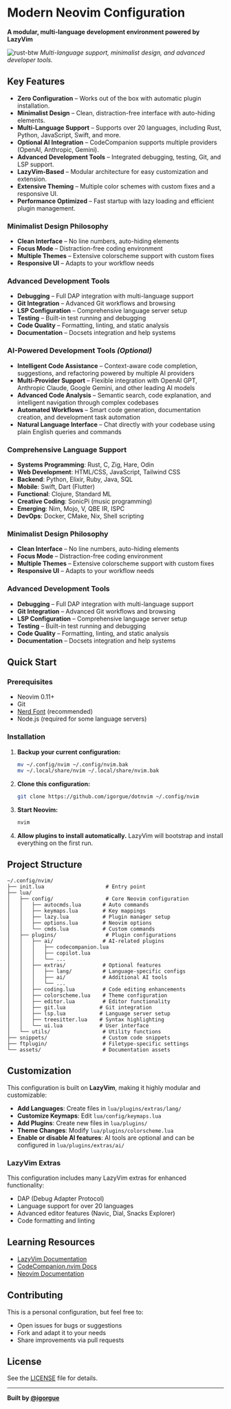 # Modern Neovim Configuration

**A modular, multi-language development environment powered by LazyVim**

![rust-btw](https://user-images.githubusercontent.com/7014/219984419-84b6829f-2926-4576-96b6-cbe20708b007.png)
_Multi-language support, minimalist design, and advanced developer tools._

## Key Features

  - **Zero Configuration** – Works out of the box with automatic plugin installation.
  - **Minimalist Design** – Clean, distraction-free interface with auto-hiding elements.
  - **Multi-Language Support** – Supports over 20 languages, including Rust, Python, JavaScript, Swift, and more.
  - **Optional AI Integration** – CodeCompanion supports multiple providers (OpenAI, Anthropic, Gemini).
  - **Advanced Development Tools** – Integrated debugging, testing, Git, and LSP support.
  - **LazyVim-Based** – Modular architecture for easy customization and extension.
  - **Extensive Theming** – Multiple color schemes with custom fixes and a responsive UI.
  - **Performance Optimized** – Fast startup with lazy loading and efficient plugin management.

### **Minimalist Design Philosophy**

- **Clean Interface** – No line numbers, auto-hiding elements
- **Focus Mode** – Distraction-free coding environment
- **Multiple Themes** – Extensive colorscheme support with custom fixes
- **Responsive UI** – Adapts to your workflow needs

### **Advanced Development Tools**

- **Debugging** – Full DAP integration with multi-language support
- **Git Integration** – Advanced Git workflows and browsing
- **LSP Configuration** – Comprehensive language server setup
- **Testing** – Built-in test running and debugging
- **Code Quality** – Formatting, linting, and static analysis
- **Documentation** – Docsets integration and help systems

### **AI-Powered Development Tools** *(Optional)*

- **Intelligent Code Assistance** – Context-aware code completion, suggestions, and refactoring powered by multiple AI providers
- **Multi-Provider Support** – Flexible integration with OpenAI GPT, Anthropic Claude, Google Gemini, and other leading AI models
- **Advanced Code Analysis** – Semantic search, code explanation, and intelligent navigation through complex codebases
- **Automated Workflows** – Smart code generation, documentation creation, and development task automation
- **Natural Language Interface** – Chat directly with your codebase using plain English queries and commands

### **Comprehensive Language Support**

- **Systems Programming**: Rust, C, Zig, Hare, Odin
- **Web Development**: HTML/CSS, JavaScript, Tailwind CSS
- **Backend**: Python, Elixir, Ruby, Java, SQL
- **Mobile**: Swift, Dart (Flutter)
- **Functional**: Clojure, Standard ML
- **Creative Coding**: SonicPi (music programming)
- **Emerging**: Nim, Mojo, V, QBE IR, ISPC
- **DevOps**: Docker, CMake, Nix, Shell scripting

### **Minimalist Design Philosophy**

- **Clean Interface** – No line numbers, auto-hiding elements
- **Focus Mode** – Distraction-free coding environment
- **Multiple Themes** – Extensive colorscheme support with custom fixes
- **Responsive UI** – Adapts to your workflow needs

### **Advanced Development Tools**

- **Debugging** – Full DAP integration with multi-language support
- **Git Integration** – Advanced Git workflows and browsing
- **LSP Configuration** – Comprehensive language server setup
- **Testing** – Built-in test running and debugging
- **Code Quality** – Formatting, linting, and static analysis
- **Documentation** – Docsets integration and help systems

## Quick Start

### Prerequisites

- Neovim 0.11+
- Git
- [Nerd Font](https://www.nerdfonts.com/) (recommended)
- Node.js (required for some language servers)

### Installation

1. **Backup your current configuration:**

   ```bash
   mv ~/.config/nvim ~/.config/nvim.bak
   mv ~/.local/share/nvim ~/.local/share/nvim.bak
   ```

2. **Clone this configuration:**

   ```bash
   git clone https://github.com/igorgue/dotnvim ~/.config/nvim
   ```

3. **Start Neovim:**

   ```bash
   nvim
   ```

4. **Allow plugins to install automatically.** LazyVim will bootstrap and install everything on the first run.

## Project Structure

```
~/.config/nvim/
├── init.lua                    # Entry point
├── lua/
│   ├── config/                 # Core Neovim configuration
│   │   ├── autocmds.lua       # Auto commands
│   │   ├── keymaps.lua        # Key mappings
│   │   ├── lazy.lua           # Plugin manager setup
│   │   ├── options.lua        # Neovim options
│   │   └── cmds.lua           # Custom commands
│   ├── plugins/                # Plugin configurations
│   │   ├── ai/                # AI-related plugins
│   │   │   ├── codecompanion.lua
│   │   │   ├── copilot.lua
│   │   │   └── ...
│   │   ├── extras/            # Optional features
│   │   │   ├── lang/          # Language-specific configs
│   │   │   ├── ai/            # Additional AI tools
│   │   │   └── ...
│   │   ├── coding.lua         # Code editing enhancements
│   │   ├── colorscheme.lua    # Theme configuration
│   │   ├── editor.lua         # Editor functionality
│   │   ├── git.lua           # Git integration
│   │   ├── lsp.lua           # Language server setup
│   │   ├── treesitter.lua    # Syntax highlighting
│   │   └── ui.lua            # User interface
│   └── utils/                 # Utility functions
├── snippets/                  # Custom code snippets
├── ftplugin/                  # Filetype-specific settings
└── assets/                    # Documentation assets
```

## Customization

This configuration is built on **LazyVim**, making it highly modular and customizable:

- **Add Languages**: Create files in `lua/plugins/extras/lang/`
- **Customize Keymaps**: Edit `lua/config/keymaps.lua`
- **Add Plugins**: Create new files in `lua/plugins/`
- **Theme Changes**: Modify `lua/plugins/colorscheme.lua`
- **Enable or disable AI features**: AI tools are optional and can be configured in `lua/plugins/extras/ai/`

### LazyVim Extras

This configuration includes many LazyVim extras for enhanced functionality:

- DAP (Debug Adapter Protocol)
- Language support for over 20 languages
- Advanced editor features (Navic, Dial, Snacks Explorer)
- Code formatting and linting

## Learning Resources

- [LazyVim Documentation](https://lazyvim.github.io/)
- [CodeCompanion.nvim Docs](https://github.com/olimorris/codecompanion.nvim)
- [Neovim Documentation](https://neovim.io/doc/)

## Contributing

This is a personal configuration, but feel free to:

- Open issues for bugs or suggestions
- Fork and adapt it to your needs
- Share improvements via pull requests

## License

See the [LICENSE](LICENSE) file for details.

---

**Built by [@igorgue](https://github.com/igorgue)**
